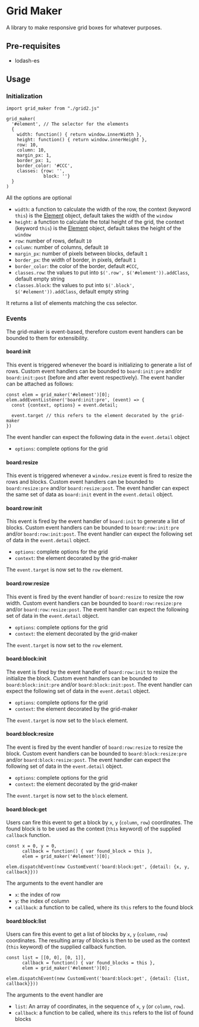 # Grid Maker

A library to make responsive grid boxes for whatever purposes.

## Pre-requisites

* lodash-es

## Usage

### Initialization

```
import grid_maker from "./grid2.js"

grid_maker(
  '#element', // The selector for the elements
  {
    width: function() { return window.innerWidth },
    height: function() { return window.innerHeight },
    row: 10,
    column: 10,
    margin_px: 1,
    border_px: 1,
    border_color: '#CCC',
    classes: {row: '',
              block: ''}
  }
)
```

All the options are optional
* `width`: a function to calculate the width of the row, the context (keyword `this`) is the [Element](https://developer.mozilla.org/en-US/docs/Web/API/Element) object, default takes the width of the `window`
* `height`: a function to calculate the total height of the grid, the context (keyword `this`) is the [Element](https://developer.mozilla.org/en-US/docs/Web/API/Element) object, default takes the height of the `window`
* `row`: number of rows, default `10`
* `column`: number of columns, default `10`
* `margin_px`: number of pixels between blocks, default `1`
* `border_px`: the width of border, in pixels, default `1`
* `border_color`: the color of the border, default `#CCC`,
* `classes.row`: the values to put into `$('.row', $('#element')).addClass`, default empty string
* `classes.block`: the values to put into `$('.block', $('#element')).addClass`, default empty string

It returns a list of elements matching the css selector.

### Events

The grid-maker is event-based, therefore custom event handlers can be bounded to them for extensibility.


#### board:init

This event is triggered whenever the board is initializing to generate a list of rows. Custom event handlers can be bounded to `board:init:pre` and/or `board:init:post` (before and after event respectively). The event handler can be attached as follows:

```
const elem = grid_maker('#element')[0];
elem.addEventListener('board:init:pre', (event) => {
  const {context, options} = event.detail;

  event.target // this refers to the element decorated by the grid-maker
})
```

The event handler can expect the following data in the `event.detail` object
* `options`: complete options for the grid

#### board:resize

This event is triggered whenever a `window.resize` event is fired to resize the rows and blocks. Custom event handlers can be bounded to `board:resize:pre` and/or `board:resize:post`. The event handler can expect the same set of data as `board:init` event in the `event.detail` object.

#### board:row:init

This event is fired by the event handler of `board:init` to generate a list of blocks. Custom event handlers can be bounded to `board:row:init:pre` and/or `board:row:init:post`. The event handler can expect the following set of data in the `event.detail` object.

* `options`: complete options for the grid
* `context`: the element decorated by the grid-maker

The `event.target` is now set to the `row` element.

#### board:row:resize

This event is fired by the event handler of `board:resize` to resize the row width. Custom event handlers can be bounded to `board:row:resize:pre` and/or `board:row:resize:post`. The event handler can expect the following set of data in the `event.detail` object.

* `options`: complete options for the grid
* `context`: the element decorated by the grid-maker

The `event.target` is now set to the `row` element.

#### board:block:init

The event is fired by the event handler of `board:row:init` to resize the initialize the block. Custom event handlers can be bounded to `board:block:init:pre` and/or `board:block:init:post`. The event handler can expect the following set of data in the `event.detail` object.

* `options`: complete options for the grid
* `context`: the element decorated by the grid-maker

The `event.target` is now set to the `block` element.

#### board:block:resize

The event is fired by the event handler of `board:row:resize` to resize the block. Custom event handlers can be bounded to `board:block:resize:pre` and/or `board:block:resize:post`. The event handler can expect the following set of data in the `event.detail` object.

* `options`: complete options for the grid
* `context`: the element decorated by the grid-maker

The `event.target` is now set to the `block` element.

#### board:block:get

Users can fire this event to get a block by `x`, `y` (`column`, `row`) coordinates. The found block is to be used as the context (`this` keyword) of the supplied `callback` function.

```
const x = 0, y = 0,
      callback = function() { var found_block = this },
      elem = grid_maker('#element')[0];

elem.dispatchEvent(new CustomEvent('board:block:get', {detail: {x, y, callback}}))
```

The arguments to the event handler are

* `x`: the index of row
* `y`: the index of column
* `callback`: a function to be called, where its `this` refers to the found block

#### board:block:list

Users can fire this event to get a list of blocks by `x`, `y` (`column`, `row`) coordinates. The resulting array of blocks is then to be used as the context (`this` keyword) of the supplied callback function.

```
const list = [[0, 0], [0, 1]],
      callback = function() { var found_blocks = this },
      elem = grid_maker('#element')[0];

elem.dispatchEvent(new CustomEvent('board:block:get', {detail: {list, callback}}))
```

The arguments to the event handler are

* `list`: An array of coordinates, in the sequence of `x`, `y` (or `column`, `row`).
* `callback`: a function to be called, where its `this` refers to the list of found blocks
